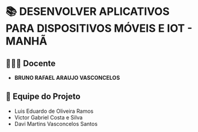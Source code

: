 # 📚 DESENVOLVER APLICATIVOS PARA DISPOSITIVOS MÓVEIS E IOT - MANHÃ

## 👨🏽‍🏫 Docente

- **BRUNO RAFAEL ARAUJO VASCONCELOS**

## 👤 Equipe do Projeto

- Luis Eduardo de Oliveira Ramos
- Victor Gabriel Costa e Silva
- Davi Martins Vasconcelos Santos 
